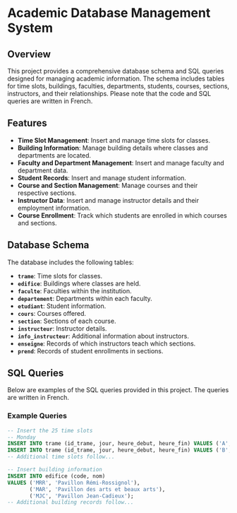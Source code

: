 # Academic Database Management System

## Overview

This project provides a comprehensive database schema and SQL queries designed for managing academic information. The schema includes tables for time slots, buildings, faculties, departments, students, courses, sections, instructors, and their relationships. Please note that the code and SQL queries are written in French.

## Features

- **Time Slot Management**: Insert and manage time slots for classes.
- **Building Information**: Manage building details where classes and departments are located.
- **Faculty and Department Management**: Insert and manage faculty and department data.
- **Student Records**: Insert and manage student information.
- **Course and Section Management**: Manage courses and their respective sections.
- **Instructor Data**: Insert and manage instructor details and their employment information.
- **Course Enrollment**: Track which students are enrolled in which courses and sections.

## Database Schema

The database includes the following tables:

- **`trame`**: Time slots for classes.
- **`edifice`**: Buildings where classes are held.
- **`faculte`**: Faculties within the institution.
- **`departement`**: Departments within each faculty.
- **`etudiant`**: Student information.
- **`cours`**: Courses offered.
- **`section`**: Sections of each course.
- **`instructeur`**: Instructor details.
- **`info_instructeur`**: Additional information about instructors.
- **`enseigne`**: Records of which instructors teach which sections.
- **`prend`**: Records of student enrollments in sections.

## SQL Queries

Below are examples of the SQL queries provided in this project. The queries are written in French.

### Example Queries

```sql
-- Insert the 25 time slots
-- Monday
INSERT INTO trame (id_trame, jour, heure_debut, heure_fin) VALUES ('A', 'Lu', '08:30', '09:45');
INSERT INTO trame (id_trame, jour, heure_debut, heure_fin) VALUES ('B', 'Lu', '10:00', '11:15');
-- Additional time slots follow...

-- Insert building information
INSERT INTO edifice (code, nom) 
VALUES ('MRR', 'Pavillon Rémi-Rossignol'),
       ('MAR', 'Pavillon des arts et beaux arts'),
       ('MJC', 'Pavillon Jean-Cadieux');
-- Additional building records follow...

